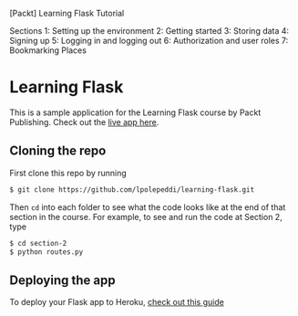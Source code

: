 [Packt] Learning Flask Tutorial

Sections
1: Setting up the environment
2: Getting started
3: Storing data
4: Signing up
5: Logging in and logging out
6: Authorization and user roles
7: Bookmarking Places

# Learning Flask

This is a sample application for the Learning Flask course by Packt Publishing. Check out the [live app here](http://tranquil-ridge-5048.herokuapp.com/).

## Cloning the repo

First clone this repo by running

```bash
$ git clone https://github.com/lpolepeddi/learning-flask.git
```

Then `cd` into each folder to see what the code looks like at the end of that section in the course. For example, to see and run the code at Section 2, type

```bash
$ cd section-2
$ python routes.py
```

## Deploying the app

To deploy your Flask app to Heroku, [check out this guide](https://github.com/lpolepeddi/learning-flask/wiki/Deploying-Flask-to-Heroku)